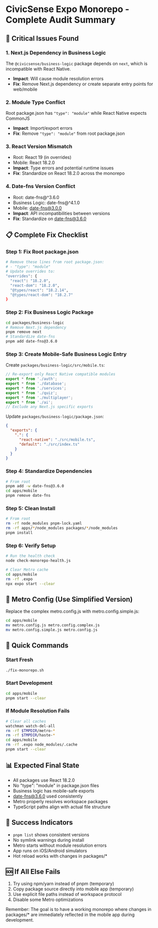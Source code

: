 # CivicSense Expo Monorepo - Complete Audit Summary

## 🚨 Critical Issues Found

### 1. **Next.js Dependency in Business Logic**
The `@civicsense/business-logic` package depends on `next`, which is incompatible with React Native.
- **Impact**: Will cause module resolution errors
- **Fix**: Remove Next.js dependency or create separate entry points for web/mobile

### 2. **Module Type Conflict**
Root package.json has `"type": "module"` while React Native expects CommonJS
- **Impact**: Import/export errors
- **Fix**: Remove `"type": "module"` from root package.json

### 3. **React Version Mismatch**
- Root: React 19 (in overrides)
- Mobile: React 18.2.0
- **Impact**: Type errors and potential runtime issues
- **Fix**: Standardize on React 18.2.0 across the monorepo

### 4. **Date-fns Version Conflict**
- Root: date-fns@^3.6.0
- Business Logic: date-fns@^4.1.0
- Mobile: date-fns@3.0.0
- **Impact**: API incompatibilities between versions
- **Fix**: Standardize on date-fns@3.6.0

## 📋 Complete Fix Checklist

### Step 1: Fix Root package.json
```bash
# Remove these lines from root package.json:
# - "type": "module"
# Update overrides to:
"overrides": {
  "react": "18.2.0",
  "react-dom": "18.2.0",
  "@types/react": "18.2.14",
  "@types/react-dom": "18.2.7"
}
```

### Step 2: Fix Business Logic Package
```bash
cd packages/business-logic
# Remove Next.js dependency
pnpm remove next
# Standardize date-fns
pnpm add date-fns@3.6.0
```

### Step 3: Create Mobile-Safe Business Logic Entry
Create `packages/business-logic/src/mobile.ts`:
```typescript
// Re-export only React Native compatible modules
export * from './auth';
export * from './database';
export * from './services';
export * from './quiz';
export * from './multiplayer';
export * from './ai';
// Exclude any Next.js specific exports
```

Update `packages/business-logic/package.json`:
```json
{
  "exports": {
    ".": {
      "react-native": "./src/mobile.ts",
      "default": "./src/index.ts"
    }
  }
}
```

### Step 4: Standardize Dependencies
```bash
# From root
pnpm add -w date-fns@3.6.0
cd apps/mobile
pnpm remove date-fns
```

### Step 5: Clean Install
```bash
# From root
rm -rf node_modules pnpm-lock.yaml
rm -rf apps/*/node_modules packages/*/node_modules
pnpm install
```

### Step 6: Verify Setup
```bash
# Run the health check
node check-monorepo-health.js

# Clear Metro cache
cd apps/mobile
rm -rf .expo
npx expo start --clear
```

## 🔧 Metro Config (Use Simplified Version)
Replace the complex metro.config.js with metro.config.simple.js:
```bash
cd apps/mobile
mv metro.config.js metro.config.complex.js
mv metro.config.simple.js metro.config.js
```

## 🎯 Quick Commands

### Start Fresh
```bash
./fix-monorepo.sh
```

### Start Development
```bash
cd apps/mobile
pnpm start --clear
```

### If Module Resolution Fails
```bash
# Clear all caches
watchman watch-del-all
rm -rf $TMPDIR/metro-*
rm -rf $TMPDIR/haste-*
cd apps/mobile
rm -rf .expo node_modules/.cache
pnpm start --clear
```

## 📊 Expected Final State
- All packages use React 18.2.0
- No "type": "module" in package.json files
- Business logic has mobile-safe exports
- date-fns@3.6.0 used consistently
- Metro properly resolves workspace packages
- TypeScript paths align with actual file structure

## 🚦 Success Indicators
- `pnpm list` shows consistent versions
- No symlink warnings during install
- Metro starts without module resolution errors
- App runs on iOS/Android simulators
- Hot reload works with changes in packages/*

## 🆘 If All Else Fails
1. Try using npm/yarn instead of pnpm (temporary)
2. Copy package source directly into mobile app (temporary)
3. Use explicit file paths instead of workspace protocol
4. Disable some Metro optimizations

Remember: The goal is to have a working monorepo where changes in packages/* are immediately reflected in the mobile app during development.
